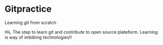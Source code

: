 # Gitpractice
Learning git from scratch

Hii, The step to learn git and contribute to open source plateform.
Learning is way of imbibing technologies!!
